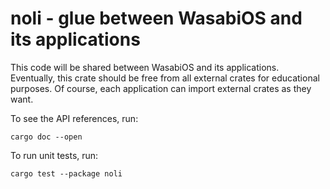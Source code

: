 # noli - glue between WasabiOS and its applications

This code will be shared between WasabiOS and its applications.
Eventually, this crate should be free from all external crates for educational purposes.
Of course, each application can import external crates as they want.

To see the API references, run:

```
cargo doc --open
```

To run unit tests, run:

```
cargo test --package noli
```

